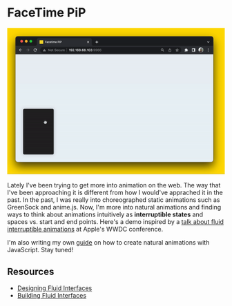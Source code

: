 # FaceTime PiP 

![Facetime PiP Demo](facetime-pip-demo.gif)

Lately I've been trying to get more into animation on the web. The way that I've been approaching it is different from how I would've apprached it in the past. In the past, I was really into choreographed static animations such as GreenSock and anime.js. Now, I'm more into natural animations and finding ways to think about animations intuitively as **interruptible states** and spaces vs. start and end points. Here's a demo inspired by a [talk about fluid interruptible animations](https://developer.apple.com/videos/play/wwdc2018/803/) at Apple's WWDC conference.

I'm also writing my own [guide](https://www.notion.so/olagun/Physically-Based-Animations-in-JavaScript-9431d7bb060848948c761706d47d205c) on how to create natural animations with JavaScript. Stay tuned! 

## Resources

- [Designing Fluid Interfaces](https://developer.apple.com/videos/play/wwdc2018/803/)
- [Building Fluid Interfaces](https://medium.com/@nathangitter/building-fluid-interfaces-ios-swift-9732bb934bf5)